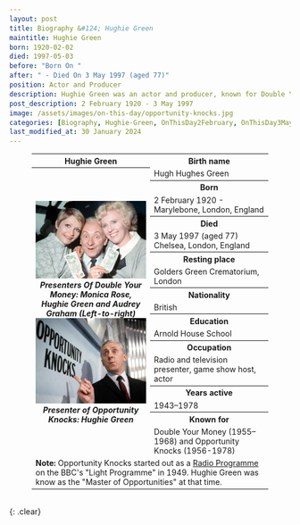 ```yaml
---
layout: post
title: Biography &#124; Hughie Green
maintitle: Hughie Green
born: 1920-02-02
died: 1997-05-03
before: "Born On "
after: " - Died On 3 May 1997 (aged 77)"
position: Actor and Producer
description: Hughie Green was an actor and producer, known for Double Your Money (1955–1968) and Opportunity Knocks (1956-1978).
post_description: 2 February 1920 - 3 May 1997
image: /assets/images/on-this-day/opportunity-knocks.jpg
categories: [Biography, Hughie-Green, OnThisDay2February, OnThisDay3May]
last_modified_at: 30 January 2024
---
```


<figure class="fig3">
<table>
<tr id="infobox1"><th>Hughie Green</th><th colspan="2">Birth name</th></tr>
<tr class="top"><th rowspan="19" style="width:50%;">
<img src="/assets/images/on-this-day/monica-rose-hughie-green-and-audrey-graham-left-to-right-presented-double-your-money.jpg" class="full-width" />
<cite>Presenters Of Double Your Money: Monica Rose, Hughie Green and Audrey Graham (Left-to-right)</cite>
<br />
<img src="/assets/images/on-this-day/opportunity-knocks.jpg" class="full-width" />
<cite>Presenter of Opportunity Knocks: Hughie Green</cite>
</th></tr>
<tr><td>Hugh Hughes Green</td></tr>
<tr><th>Born</th></tr>
<tr><td>2 February 1920 - Marylebone, London, England</td></tr>
<tr><th>Died</th></tr>
<tr><td>3 May 1997 (aged 77) Chelsea, London, England</td></tr>
<tr><th>Resting place</th></tr>
<tr><td>Golders Green Crematorium, London</td></tr>
<tr><tr><th>Nationality</th></tr>
<td>British</td></tr>
<tr><th>Education</th></tr>
<tr><td>Arnold House School</td></tr>
<tr><th>Occupation</th></tr>
<tr><td>Radio and television presenter, game show host, actor</td></tr>
<tr><th>Years active</th></tr>
<tr><td>1943–1978</td></tr>
<tr><th>Known for</th></tr>
<tr><td>Double Your Money (1955–1968) and Opportunity Knocks (1956-1978)</td></tr>
<tr class="split" id="infobox2"><td colspan="3"><strong>Note:</strong> Opportunity Knocks started out as a <a class="external-links" href="http://genome.ch.bbc.co.uk/search/0/20?q=Opportunity+Knocks&svc=9371580#search">Radio Programme</a> on the BBC's "Light Programme" in 1949. Hughie Green was know as the "Master of Opportunities" at that time.</td></tr>
</table>
</figure>

<br />{: .clear}

<style>
#infobox2 {scroll-margin-top: -3px;}
</style>

